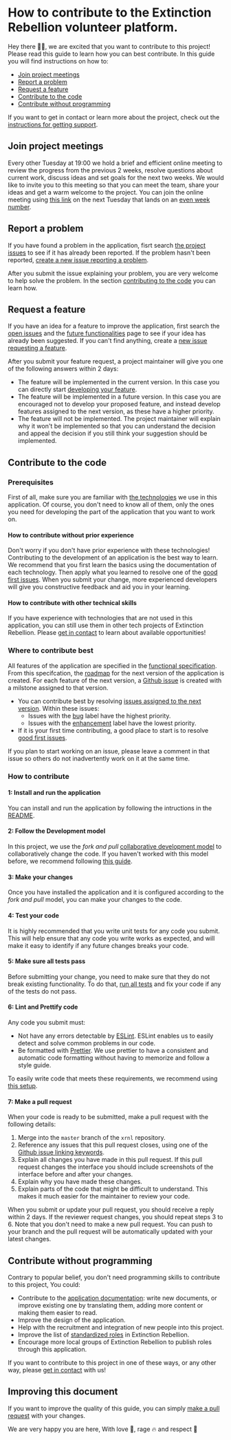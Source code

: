 # How to contribute to the Extinction Rebellion volunteer platform.

Hey there :wave::smile:, we are excited that you want to contribute to this project! Please read this guide to learn how you can best contribute. In this guide you will find instructions on how to:

- [Join project meetings](https://github.com/xrnl/aginun/blob/master/CONTRIBUTING.md#join-project-meetings)
- [Report a problem](https://github.com/xrnl/aginun/blob/master/CONTRIBUTING.md#report-a-problem)
- [Request a feature](https://github.com/xrnl/aginun/blob/master/CONTRIBUTING.md#request-a-feature)
- [Contribute to the code](https://github.com/xrnl/aginun/blob/master/CONTRIBUTING.md#contribute-to-the-code)
- [Contribute without programming](https://github.com/xrnl/aginun/blob/master/CONTRIBUTING.md#contribute-without-programming)

If you want to get in contact or learn more about the project, check out the [instructions for getting support](https://github.com/xrnl/aginun/blob/master/SUPPORT.md).

## Join project meetings

Every other Tuesday at 19:00 we hold a brief and efficient online meeting to review the progress from the previous 2 weeks, resolve questions about current work, discuss ideas and set goals for the next two weeks. We would like to invite you to this meeting so that you can meet the team, share your ideas and get a warm welcome to the project. You can join the online meeting using [this link](https://meet2.organise.earth/b/tec-cu9-9tr) on the next Tuesday that lands on an [even week number](https://www.epochconverter.com/weeknumbers).

## Report a problem

If you have found a problem in the application, fisrt search [the project issues](https://github.com/xrnl/aginun/issues?q=is%3Aissue+is%3Aopen+label%3Abug) to see if it has already been reported. If the problem hasn't been reported, [create a new issue reporting a problem](https://github.com/xrnl/aginun/issues/new?labels=bug&template=report-a-problem.md).

After you submit the issue explaining your problem, you are very welcome to help solve the problem. In the section [contributing to the code](https://github.com/xrnl/aginun/blob/master/CONTRIBUTING.md#Contributing-to-the-code) you can learn how. 

## Request a feature

If you have an idea for a feature to improve the application, first search the [open issues](https://github.com/xrnl/aginun/issues) and the [future functionalities](https://github.com/xrnl/agiinun/wiki/Future-functionalities) page to see if your idea has already been suggested. If you can't find anything, create a [new issue requesting a feature](https://github.com/xrnl/aginun/issues/new?labels=suggestion&template=request-a-feature.md).

After you submit your feature request, a project maintainer will give you one of the following answers within 2 days:

- The feature will be implemented in the current version. In this case you can directly start [developing your feature](https://github.com/xrnl/aginun/blob/master/CONTRIBUTING.md#Contributing-to-the-code).
- The feature will be implemented in a future version. In this case you are encouraged not to develop your proposed feature, and instead develop features assigned to the next version, as these have a higher priority.
- The feature will not be implemented. The project maintainer will explain why it won't be implemented so that you can understand the decision and appeal the decision if you still think your suggestion should be implemented.

## Contribute to the code

### Prerequisites

First of all, make sure you are familiar with [the technologies](https://github.com/xrnl/aginun/wiki/Architecture#technologies) we use in this application. Of course, you don't need to know all of them, only the ones you need for developing the part of the application that you want to work on.

#### How to contribute without prior experience

Don't worry if you don't have prior experience with these technologies! Contributing to the development of an application is the best way to learn. We recommend that you first learn the basics using the documentation of each technology. Then apply what you learned to resolve one of the [good first issues](https://github.com/xrnl/aginun/issues?q=is%3Aopen+is%3Aissue+milestone%3A%22next+version%22+label%3A%22good+first+issue%22). When you submit your change, more experienced developers will give you constructive feedback and aid you in your learning.

#### How to contribute with other technical skills

If you have experience with technologies that are not used in this application, you can still use them in other tech projects of Extinction Rebellion. Please [get in contact](https://github.com/xrnl/aginun/blob/master/SUPPORT.md) to learn about available opportunities!

### Where to contribute best

All features of the application are specified in the [functional specification](https://github.com/xrnl/aginun/wiki/Functional-Specification). From this specifcation, the [roadmap](https://github.com/xrnl/aginun/wiki/Roadmap) for the next version of the application is created. For each feature of the next version, a [Github issue](https://github.com/xrnl/aginun/issues) is created with a milstone assigned to that version.

- You can contribute best by resolving [issues assigned to the next version](https://github.com/xrnl/aginun/issues?q=is%3Aopen+is%3Aissue+milestone%3A%22next+version%22). Within these issues:
  - Issues with the [bug](https://github.com/xrnl/aginun/issues?q=is%3Aopen+is%3Aissue+milestone%3A%22next+version%22+label%3Abug) label have the highest priority.
  - Issues with the [enhancement](https://github.com/xrnl/aginun/issues?q=is%3Aopen+is%3Aissue+milestone%3A%22next+version%22+label%3Aenhancement) label have the lowest priority.
- If it is your first time contributing, a good place to start is to resolve [good first issues](https://github.com/xrnl/aginun/issues?q=is%3Aopen+is%3Aissue+milestone%3A%22next+version%22+label%3A%22good+first+issue%22).

If you plan to start working on an issue, please leave a comment in that issue so others do not inadvertently work on it at the same time.

### How to contribute

#### 1: Install and run the application

You can install and run the application by following the intructions in the [README](https://github.com/xrnl/aginun#install).

#### 2: Follow the Development model

In this project, we use the _fork and pull_ [collaborative development model](https://help.github.com/en/github/collaborating-with-issues-and-pull-requests/about-collaborative-development-models) to collaboratively change the code. If you haven't worked with this model before, we recommend following [this guide](https://blog.scottlowe.org/2015/01/27/using-fork-branch-git-workflow/).

#### 3: Make your changes

Once you have installed the application and it is configured according to the _fork and pull_ model, you can make your changes to the code.

#### 4: Test your code

It is highly recommended that you write unit tests for any code you submit. This will help ensure that any code you write works as expected, and will make it easy to identify if any future changes breaks your code.

#### 5: Make sure all tests pass

Before submitting your change, you need to make sure that they do not break existing functionality. To do that, [run all tests](https://github.com/xrnl/aginun#test) and fix your code if any of the tests do not pass.

#### 6: Lint and Prettify code

Any code you submit must:

- Not have any errors detectable by [ESLint](https://eslint.org/). ESLint enables us to easily detect and solve common problems in our code.
- Be formatted with [Prettier](https://prettier.io/). We use prettier to have a consistent and automatic code formatting without having to memorize and follow a style guide.

To easily write code that meets these requirements, we recommend using [this setup](https://github.com/xrnl/aginun/wiki/Recommended-setup).

#### 7: Make a pull request

When your code is ready to be submitted, make a pull request with the following details:

1. Merge into the `master` branch of the `xrnl` repository.
2. Reference any issues that this pull request closes, using one of the [Github issue linking keywords](https://help.github.com/en/github/managing-your-work-on-github/linking-a-pull-request-to-an-issue#linking-a-pull-request-to-an-issue-using-a-keyword).
3. Explain all changes you have made in this pull request. If this pull request changes the interface you should include screenshots of the interface before and after your changes.
4. Explain why you have made these changes.
5. Explain parts of the code that might be difficult to understand. This makes it much easier for the maintainer to review your code.

When you submit or update your pull request, you should receive a reply within 2 days. If the reviewer request changes, you should repeat steps 3 to 6. Note that you don't need to make a new pull request. You can push to your branch and the pull request will be automatically updated with your latest changes.

## Contribute without programming

Contrary to popular belief, you don't need programming skills to contribute to this project, You could:

- Contribute to the [application documentation](https://github.com/xrnl/aginun/wiki): write new documents, or improve existing one by translating them, adding more content or making them easier to read.
- Improve the design of the application.
- Help with the recruitment and integration of new people into this project.
- Improve the list of [standardized roles](https://drive.google.com/file/d/1KYau2qSltZUTjWH8EcyGhBNnJ_S8PbWR/view) in Extinction Rebellion.
- Encourage more local groups of Extinction Rebellion to publish roles through this application.

If you want to contribute to this project in one of these ways, or any other way, please [get in contact](https://github.com/xrnl/aginun/blob/master/SUPPORT.md) with us!

## Improving this document

If you want to improve the quality of this guide, you can simply [make a pull request](https://github.com/xrnl/aginun/blob/master/CONTRIBUTING.md#How-to-make-a-pull-request) with your changes.

We are very happy you are here,
With love :green_heart:, rage :fire: and respect :seedling:
